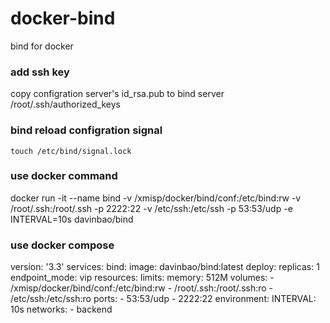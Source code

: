 # docker-bind
bind for docker

### add ssh key
copy configration server's id_rsa.pub to bind server /root/.ssh/authorized_keys 

### bind reload configration signal

```
touch /etc/bind/signal.lock
```

### use docker command
docker run -it --name bind -v /xmisp/docker/bind/conf:/etc/bind:rw -v /root/.ssh:/root/.ssh -p 2222:22 -v /etc/ssh:/etc/ssh -p 53:53/udp -e INTERVAL=10s davinbao/bind

### use docker compose

version: '3.3'
services:
  bind:
    image: davinbao/bind:latest
    deploy:
      replicas: 1
      endpoint_mode: vip
      resources:
        limits:
          memory: 512M
    volumes:
    - /xmisp/docker/bind/conf:/etc/bind:rw
    - /root/.ssh:/root/.ssh:ro
    - /etc/ssh:/etc/ssh:ro
    ports:
    - 53:53/udp
    - 2222:22
    environment:
      INTERVAL: 10s
    networks:
      - backend